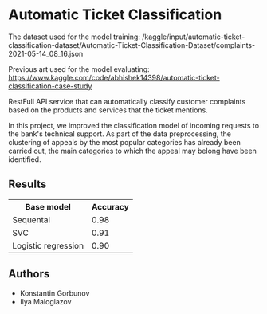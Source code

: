 # Automatic Ticket Classification

The dataset used for the model training: /kaggle/input/automatic-ticket-classification-dataset/Automatic-Ticket-Classification-Dataset/complaints-2021-05-14_08_16.json

Previous art used for the model evaluating: https://www.kaggle.com/code/abhishek14398/automatic-ticket-classification-case-study

RestFull API service that can automatically classify customer complaints based on the products and services that the ticket mentions.

In this project, we improved the classification model of incoming requests to the bank's technical support. As part of the data preprocessing, the clustering of appeals by the most popular categories has already been carried out, the main categories to which the appeal may belong have been identified.

## Results

<table>
<tr>
<th>Base model</th>
<th>Accuracy</th>
</tr>
<tr><td>Sequental</td><td>0.98</td></tr>
<tr><td>SVC</td><td>0.91</td></tr>
<tr><td>Logistic regression</td><td>0.90</td></tr>
</table>

## Authors

* Konstantin Gorbunov
* Ilya Maloglazov